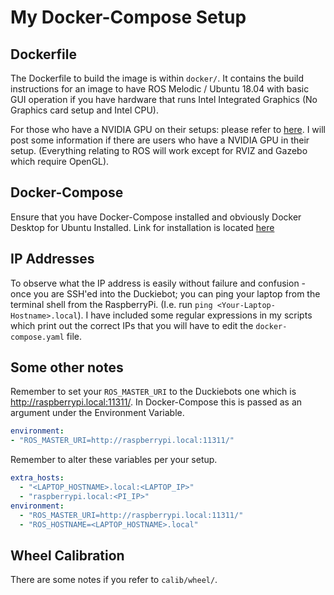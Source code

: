 # My Docker-Compose Setup

## Dockerfile
The Dockerfile to build the image is within `docker/`. It contains the build instructions for an image to have ROS Melodic / Ubuntu 18.04 with basic GUI operation if you have hardware that runs Intel Integrated Graphics (No Graphics card setup and Intel CPU).

For those who have a NVIDIA GPU on their setups: please refer to [here](http://wiki.ros.org/es/docker/Tutorials/Hardware%20Acceleration). I will post some information if there are users who have a NVIDIA GPU in their setup. (Everything relating to ROS will work except for RVIZ and Gazebo which require OpenGL).

## Docker-Compose
Ensure that you have Docker-Compose installed and obviously Docker Desktop for Ubuntu Installed. Link for installation is located [here](https://docs.docker.com/compose/install/)

## IP Addresses
To observe what the IP address is easily without failure and confusion - once you are SSH'ed into the Duckiebot; you can ping your laptop from the terminal shell from the RaspberryPi. (I.e. run `ping <Your-Laptop-Hostname>.local`). I have included some regular expressions in my scripts which print out the correct IPs that you will have to edit the `docker-compose.yaml` file.

## Some other notes
Remember to set your `ROS_MASTER_URI` to the Duckiebots one which is http://raspberrypi.local:11311/. In Docker-Compose this is passed as an argument under the Environment Variable.

```yaml
environment:
- "ROS_MASTER_URI=http://raspberrypi.local:11311/"
```

Remember to alter these variables per your setup.
```yaml
extra_hosts:
  - "<LAPTOP_HOSTNAME>.local:<LAPTOP_IP>"
  - "raspberrypi.local:<PI_IP>"
environment:
  - "ROS_MASTER_URI=http://raspberrypi.local:11311/"
  - "ROS_HOSTNAME=<LAPTOP_HOSTNAME>.local"
```

## Wheel Calibration
There are some notes if you refer to `calib/wheel/`.
